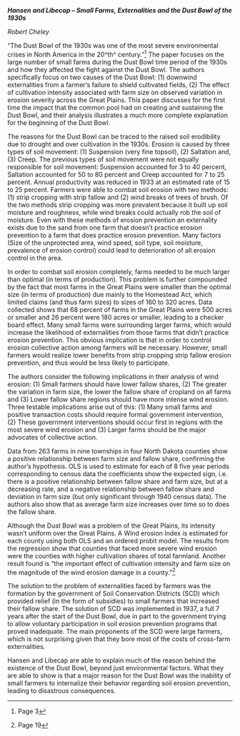 ***Hansen and Libecap – Small Farms, Externalities and the Dust Bowl of
the 1930s***

*Robert Cheley*

“The Dust Bowl of the 1930s was one of the most severe environmental
crises in North America in the 20^th^ century.”[^1] The paper focuses on
the large number of small farms during the Dust Bowl time period of the
1930s and how they affected the fight against the Dust Bowl. The authors
specifically focus on two causes of the Dust Bowl: (1) downwind
externalities from a farmer’s failure to shield cultivated fields, (2)
The effect of cultivation intensity associated with farm size on
observed variation in erosion severity across the Great Plains. This
paper discusses for the first time the impact that the common pool had
on creating and sustaining the Dust Bowl, and their analysis illustrates
a much more complete explanation for the beginning of the Dust Bowl.

The reasons for the Dust Bowl can be traced to the raised soil
erodibility due to drought and over cultivation in the 1930s. Erosion is
caused by three types of soil movement: (1) Suspension (very fine
topsoil), (2) Saltation and, (3) Creep. The previous types of soil
movement were not equally responsible for soil movement: Suspension
accounted for 3 to 40 percent, Saltation accounted for 50 to 80 percent
and Creep accounted for 7 to 25 percent. Annual productivity was reduced
in 1933 at an estimated rate of 15 to 25 percent. Farmers were able to
combat soil erosion with two methods: (1) strip cropping with strip
fallow and (2) wind breaks of trees of brush. Of the two methods strip
cropping was more prevalent because it built up soil moisture and
roughness, while wind breaks could actually rob the soil of moisture.
Even with these methods of erosion prevention an externality exists due
to the sand from one farm that doesn’t practice erosion prevention to a
farm that does practice erosion prevention. Many factors (Size of the
unprotected area, wind speed, soil type, soil moisture, prevalence of
erosion control) could lead to deterioration of all erosion control in
the area.

In order to combat soil erosion completely, farms needed to be much
larger than optimal (in terms of production). This problem is further
compounded by the fact that most farms in the Great Plains were smaller
than the optimal size (in terms of production) due mainly to the
Homestead Act, which limited claims (and thus farm sizes) to sizes of
160 to 320 acres. Data collected shows that 68 percent of farms in the
Great Plains were 500 acres or smaller and 26 percent were 180 acres or
smaller, leading to a checker board effect. Many small farms were
surrounding larger farms, which would increase the likelihood of
externalities from those farms that didn’t practice erosion prevention.
This obvious implication is that in order to control erosion collective
action among farmers will be necessary. However, small farmers would
realize lower benefits from strip cropping strip fallow erosion
prevention, and thus would be less likely to participate.

The authors consider the following implications in their analysis of
wind erosion: (1) Small farmers should have lower fallow shares, (2) The
greater the variation in farm size, the lower the fallow share of
cropland on all farms and (3) Lower fallow share regions should have
more intense wind erosion. Three testable implications arise out of
this: (1) Many small farms and positive transaction costs should require
formal government intervention, (2) These government interventions
should occur first in regions with the most severe wind erosion and (3)
Larger farms should be the major advocates of collective action.

Data from 263 farms in nine townships in four North Dakota counties show
a positive relationship between farm size and fallow share, confirming
the author’s hypothesis. OLS is used to estimate for each of 8 five year
periods corresponding to census data the coefficients show the expected
sign, i.e. there is a positive relationship between fallow share and
farm size, but at a decreasing rate, and a negative relationship between
fallow share and deviation in farm size (but only significant through
1940 census data). The authors also show that as average farm size
increases over time so to does the fallow share.

Although the Dust Bowl was a problem of the Great Plains, its intensity
wasn’t uniform over the Great Plains. A Wind erosion Index is estimated
for each county using both OLS and an ordered probit model. The results
from the regression show that counties that faced more severe wind
erosion were the counties with higher cultivation shares of total
farmland. Another result found is “the important effect of cultivation
intensity and farm size on the magnitude of the wind erosion damage in a
county.”[^2]

The solution to the problem of externalities faced by farmers was the
formation by the government of Soil Conservation Districts (SCD) which
provided relief (in the form of subsidies) to small farmers that
increased their fallow share. The solution of SCD was implemented in
1937, a full 7 years after the start of the Dust Bowl, due in part to
the government trying to allow voluntary participation in soil erosion
prevention programs that proved inadequate. The main proponents of the
SCD were large farmers, which is not surprising given that they bore
most of the costs of cross-farm externalities.

Hansen and Libecap are able to explain much of the reason behind the
existence of the Dust Bowl, beyond just environmental factors. What they
are able to show is that a major reason for the Dust Bowl was the
inability of small farmers to internalize their behavior regarding soil
erosion prevention, leading to disastrous consequences.

[^1]: Page 3

[^2]: Page 19
